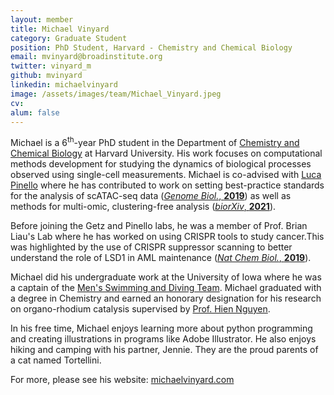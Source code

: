 ```yaml
---
layout: member
title: Michael Vinyard
category: Graduate Student
position: PhD Student, Harvard - Chemistry and Chemical Biology
email: mvinyard@broadinstitute.org
twitter: vinyard_m
github: mvinyard
linkedin: michaelvinyard
image: /assets/images/team/Michael_Vinyard.jpeg
cv: 
alum: false
---
```


Michael is a 6<sup>th</sup>-year PhD student in the Department of [Chemistry and Chemical Biology](https://chemistry.harvard.edu/) at Harvard University. His work focuses on computational methods development for studying the dynamics of biological processes observed using single-cell measurements. Michael is co-advised with [Luca Pinello](https://main.pinellolab.partners.org/) where he has contributed to work on setting best-practice standards for the analysis of scATAC-seq data ([*Genome Biol.*, **2019**](https://genomebiology.biomedcentral.com/articles/10.1186/s13059-019-1854-5)) as well as methods for multi-omic, clustering-free analysis ([*biorXiv*, **2021**](https://www.biorxiv.org/content/10.1101/2021.10.17.464750v1)). 


Before joining the Getz and Pinello labs, he was a member of Prof. Brian Liau's Lab where he has worked on using CRISPR tools to study cancer.This was highlighted by the use of CRISPR suppressor scanning to better understand the role of LSD1 in AML maintenance ([*Nat Chem Biol.*, **2019**](https://www.nature.com/articles/s41589-019-0263-0)). 

Michael did his undergraduate work at the University of Iowa where he was a captain of the [Men's Swimming and Diving Team](https://hawkeyesports.com/sports/mswim/). Michael graduated with a degree in Chemistry and earned an honorary designation for his research on organo-rhodium catalysis supervised by [Prof. Hien Nguyen](https://s.wayne.edu/nguyengroup). 

In his free time, Michael enjoys learning more about python programming and creating illustrations in programs like Adobe Illustrator. He also enjoys hiking and camping with his partner, Jennie. They are the proud parents of a cat named Tortellini.

For more, please see his website: [michaelvinyard.com](https://www.michaelvinyard.com/)
